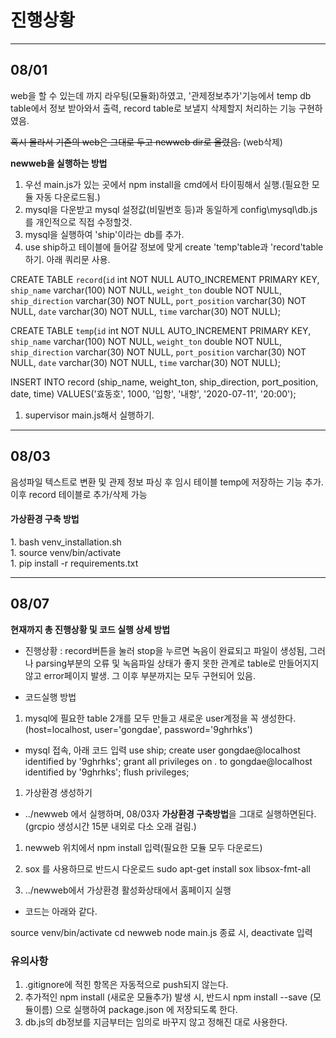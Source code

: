 # 진행상황
***
## 08/01
web을 할 수 있는데 까지 라우팅(모듈화)하였고, '관제정보추가'기능에서 temp db table에서 정보 받아와서 출력, record table로 보낼지 삭제할지 처리하는 기능 구현하였음.

~~혹시 몰라서 기존의 web은 그대로 두고 newweb dir로 올렸음.~~ (web삭제)

**newweb을 실행하는 방법**
1. 우선 main.js가 있는 곳에서 npm install을 cmd에서 타이핑해서 실행.(필요한 모듈 자동 다운로드됨.)
1. mysql을 다운받고 mysql 설정값(비밀번호 등)과 동일하게 config\mysql\db.js를 개인적으로 직접 수정할것.
1. mysql을 실행하여 'ship'이라는 db를 추가.
1. use ship하고 테이블에 들어갈 정보에 맞게 create 'temp'table과 'record'table 하기. 아래 쿼리문 사용.

CREATE TABLE `record`(`id` int NOT NULL AUTO_INCREMENT PRIMARY KEY, `ship_name` varchar(100) NOT NULL, `weight_ton` double NOT NULL, `ship_direction` varchar(30) NOT NULL, `port_position` varchar(30) NOT NULL, `date` varchar(30) NOT NULL, `time` varchar(30) NOT NULL);

CREATE TABLE `temp`(`id` int NOT NULL AUTO_INCREMENT PRIMARY KEY, `ship_name` varchar(100) NOT NULL, `weight_ton` double NOT NULL, `ship_direction` varchar(30) NOT NULL, `port_position` varchar(30) NOT NULL, `date` varchar(30) NOT NULL, `time` varchar(30) NOT NULL);

INSERT INTO record (ship_name, weight_ton, ship_direction, port_position, date, time) VALUES('효동호', 1000, '입항', '내항', '2020-07-11', '20:00');

1. supervisor main.js해서 실행하기.

***

## 08/03
음성파일 텍스트로 변환 및 관제 정보 파싱 후 임시 테이블 temp에 저장하는 기능 추가.
이후 record 테이블로 추가/삭제 가능

<h4>가상환경 구축 방법</h4>
1. bash venv_installation.sh <br>
1. source venv/bin/activate <br>
1. pip install -r requirements.txt <br>

***

## 08/07
**현재까지 총 진행상황 및 코드 실행 상세 방법**
- 진행상황 : record버튼을 눌러 stop을 누르면 녹음이 완료되고 파일이 생성됨, 그러나 parsing부분의 오류 및 녹음파일 상태가 좋지 못한 관계로 table로 만들어지지 않고 error페이지 발생. 그 이후 부분까지는 모두 구현되어 있음.

- 코드실행 방법
1. mysql에 필요한 table 2개를 모두 만들고 새로운 user계정을 꼭 생성한다. (host=localhost, user='gongdae', password='9ghrhks')
 - mysql 접속, 아래 코드 입력
use ship;
create user gongdae@localhost identified by '9ghrhks';
grant all privileges on *.* to gongdae@localhost identified by '9ghrhks';
flush privileges;

1. 가상환경 생성하기
 - ../newweb 에서 실행하며, 08/03자 **가상환경 구축방법**을 그대로 실행하면된다.(grcpio 생성시간 15분 내외로 다소 오래 걸림.)

1. newweb 위치에서 npm install 입력(필요한 모듈 모두 다운로드)

1. sox 를 사용하므로 반드시 다운로드
sudo apt-get install sox libsox-fmt-all

1. ../newweb에서 가상환경 활성화상태에서 홈페이지 실행
 - 코드는 아래와 같다.

source venv/bin/activate
cd newweb
node main.js
종료 시, deactivate 입력

### 유의사항
1. .gitignore에 적힌 항목은 자동적으로 push되지 않는다.
2. 추가적인 npm install (새로운 모듈추가) 발생 시, 반드시 npm install --save (모듈이름) 으로 실행하여 package.json 에 저장되도록 한다.
3. db.js의 db정보를 지금부터는 임의로 바꾸지 않고 정해진 대로 사용한다.
